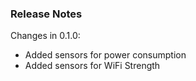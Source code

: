 ### Release Notes

Changes in 0.1.0:

- Added sensors for power consumption
- Added sensors for WiFi Strength